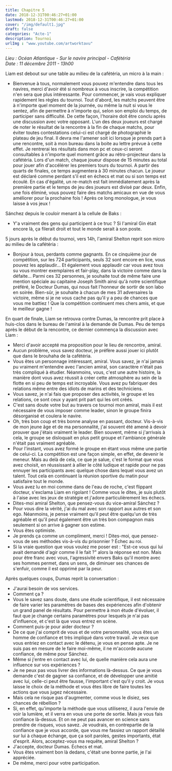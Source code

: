 ```yaml
---
title: Chapitre 5
date: 2018-12-31T00:46:27+01:00
lastmod: 2018-12-31T00:46:27+01:00
cover: "/img/default1.jpg"
draft: false
categories: "Acte-1"
description: Tournoi
urlImg : "www.youtube.com/artworktavu"
---
```

_Lieu :  Océan Atlantique - Sur le navire principal - Cafétéria  
Date : 11 décembre 2011 - 13h00_

Liam est debout sur une table au milieu de la cafétéria, un micro à la main :  
- Bienvenue à tous, normalement vous pouvez m'entendre dans tous les navires, merci d'avoir été si nombreux à vous inscrire, la compétition n'en sera que plus intéressante. Pour commencer, je vais vous expliquer rapidement les règles du tournoi. Tout d'abord, les matchs peuvent être à n'importe quel moment de la journée, ou même la nuit si vous le sentez, afin de permettre à n'importe qui, selon son emploi du temps, de participer sans difficulté. De cette façon, l'horaire doit être conclu après une discussion avec votre opposant. L'un des deux joueurs est chargé de noter le résultat de la rencontre à la fin de chaque matchs, pour éviter toutes contestations celui-ci est chargé de photographié le plateau de jeu final. Il devra me l'amener soit ici lorsque je prends part à une rencontre, soit à mon bureau dans la boite au lettre prévue à cette effet. Je rentrerai les résultats dans mon pc et ceux-ci seront consultables à n'importe quel moment grâce au rétro-projecteur dans la cafétéria. Lors d'un match, chaque joueur dispose de 15 minutes au total pour jouer afin d'accélérer les premiers tours du tournoi. A partir des quarts de finales, ce temps augmentera à 30 minutes chacun. Le joueur est déclaré comme perdant s'il est en échecs et mat ou si son temps est écoulé. En cas d'égalité, un re-match est fait immédiatement après la première partie et le temps de jeu des joueurs est divisé par deux. Enfin, une fois éliminé, vous pouvez faire des matchs amicaux en vue de vous améliorer pour la prochaine fois ! Après ce long monologue, je vous laisse à vos jeux !  

Sánchez depuis le couloir menant à la cellule de Baks :  
- Y'a vraiment des gens qui participent à ce truc ? Si l'amiral Gin était encore là, ça filerait droit et tout le monde serait à son poste.  

5 jours après le début du tournoi, vers 14h, l'amiral Shelton reprit son micro au milieu de la cafétéria :  
- Bonjour à tous, perdants comme gagnants. En ce cinquième jour de compétition, sur les 724 participants, seuls 32 sont encore en lice, vous pouvez les applaudir... Et également vous applaudir car vous avez tous su vous montrer exemplaires et fair-play, dans la victoire comme dans la défaite... Parmi ces 32 personnes, je souhaite tout de même faire une mention spéciale au capitaine Joseph Smith ainsi qu'à notre scientifique préféré, le Docteur Dumas, qui nous fait l'honneur de sortir de son labo en soirée. Bien-sûr, je souhaite à chacun de mes 31 adversaires la victoire, même si je ne vous cache pas qu'il y a peu de chances que vous me battiez ! Que la compétition continuent mes chers amis, et que le meilleur gagne !  

En quart de finale, Liam se retrouva contre Dumas, la rencontre prit place à huis-clos dans le bureau de l'amiral à la demande de Dumas. Peu de temps après le début de la rencontre, ce dernier commença la discussion avec Liam :  
- Merci d'avoir accepté ma proposition pour le lieu de rencontre, amiral.  
- Aucun problème, vous savez docteur, je préfère aussi jouer ici plutôt que dans le brouhaha de la cafétéria.  
- Vous êtes un personnage intéressant, amiral. Vous savez, je n'ai jamais pu vraiment m'entendre avec l'ancien amiral, son caractère n'était pas très compliqué à étudier. Néanmoins, vous, c'est une autre histoire, la manière dont vous avez réussit à créer cette atmosphère au sein de la flotte en si peu de temps est incroyable. Vous avez pu fabriquer des relations même entre des idiots de marins et des techniciens.  
- Vous savez, je n'ai fais que proposer des activités, le groupe et les relations, ce sont ceux y ayant prit part qui les ont créés.  
- C'est sans doute votre but au travers ce tournoi mon amiral, mais il est nécessaire de vous imposer comme leader, sinon le groupe finira désorganisé et coulera le navire.  
- Oh, très bon coup et très bonne analyse en passant, docteur. Vis-à-vis de mon jeune âge et de ma personnalité, j'ai souvent été amené à devoir prouver que j'étais vraiment le leader. Bien souvent, même si j'arrivais à cela, le groupe se disloquait en plus petit groupe et l'ambiance générale n'était pas vraiment agréable.  
- Pour l'instant, vous avez formé le groupe en étant vous même une partie de celui-ci. La compétition est une façon simple, en effet, de devenir le meneur. Mais au delà de cela, ce que je salue, c'est le format que vous avez choisit, en réussissant à allier le côté ludique et rapide pour ne pas ennuyer les participants avec quelque chose dans lequel vous avez un talent. Tout cela en continuant la réunion sportive du matin pour satisfaire tout le monde.  
- Vous avez lu en moi comme dans de l'eau de roche, c'est flippant docteur, s'exclama Liam en rigolant ! Comme vous le dites, je suis plutôt à l'aise avec les jeux de stratégie et j'adore particulièrement les échecs.  
- Dites-moi amiral Shelton, que pensez-vous du vice-amiral Sánchez ?  
- Pour vous dire la vérité, j'ai du mal avec son rapport aux autres et son ego. Néanmoins, je pense vraiment qu'il peut être quelqu'un de très agréable et qu'il peut également être un très bon compagnon mais seulement si on arrive à gagner son estime.  
- Vous êtes optimiste.  
- Je prends ça comme un compliment, merci ! Dites-moi, que pensez-vous de ses méthodes vis-à-vis du prisonnier ? Échec au roi.  
- Si la vraie question que vous voulez me poser est : "Est-ce vous qui lui avait demandé d'agir comme il le fait ?" alors la réponse est non. Mais pour être franc avec vous, l'agressivité envers Baks qu'il montre avec ses hommes permet, dans un sens, de diminuer ses chances de s'enfuir, comme il est opprimé par la peur.  

Après quelques coups, Dumas reprit la conversation :  
- J'aurai besoin de vos services.  
- Comment ça ?  
- Vous le savez sans doute, dans une étude scientifique, il est nécessaire de faire varier les paramètres de bases des expériences afin d'obtenir un grand panel de résultats. Pour permettre à mon étude d'évoluer, il faut que je change certains paramètres pour lesquels je n'ai pas d'influence, et c'est là que vous entrez en scène.  
- Comment puis-je pour aider docteur ?  
- De ce que j'ai comprit de vous et de votre personnalité, vous êtes un homme de confiance et très impliqué dans votre travail. Je veux que vous entriez en contact avec le détenu, je vous en pense apte. Je ne suis pas en mesure de le faire moi-même, il ne m'accorde aucune confiance, de même pour Sánchez.  
- Même si j'entre en contact avec lui, de quelle manière cela aura une influence sur vos expériences ?  
- Je ne peux pas vous livrer des informations là-dessus. Ce que je vous demande c'est de gagner sa confiance, et de développer une amitié avec lui, celle-ci peut être fausse, l'important c'est qu'il y croit. Je vous laisse le choix de la méthode et vous êtes libre de faire toutes les actions que vous jugez nécessaire.  
- Mais cela ne risque pas d'augmenter, comme vous le disiez, ses chances de rébellion ?  
- Si, en effet, qu'importe la méthode que vous utiliserez, il aura l'envie de voir la lumière, et il verra en vous une porte de sortie. Mais je vous fais confiance là-dessus. Et on ne peut pas avancer en science sans prendre de risques, vous savez. Je voudrais, en contrepartie de la confiance que je vous accorde, que vous me fassiez un rapport détaillé sur lui à chaque échange, que ça soit paroles, gestes importants, état d'esprit. Alors, acceptez-vous ma requête, amiral Shelton ?  
- J'accepte, docteur Dumas. Échecs et mat.  
- Vous êtes vraiment bon là dedans, c'était une bonne partie, je l'ai appréciée.  
- De même, merci pour votre participation.  